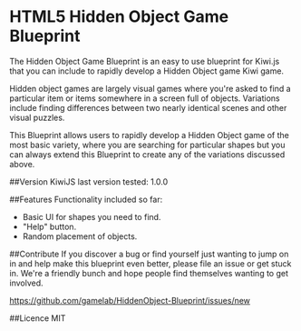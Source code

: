 HTML5 Hidden Object Game Blueprint
================================

The Hidden Object Game Blueprint is an easy to use blueprint for Kiwi.js that you can include to rapidly develop a Hidden Object game Kiwi game.

Hidden object games are largely visual games where you're asked to find a particular item or items somewhere in a screen full of objects. Variations include finding differences between two nearly identical scenes and other visual puzzles.

This Blueprint allows users to rapidly develop a Hidden Object game of the most basic variety, where you are searching for particular shapes but you can always extend this Blueprint to create any of the variations discussed above.


##Version
KiwiJS last version tested: 1.0.0


##Features
Functionality included so far:
* Basic UI for shapes you need to find.
* "Help" button.
* Random placement of objects.


##Contribute 
If you discover a bug or find yourself just wanting to jump on in and help make this blueprint even better, please file an issue or get stuck in. We're a friendly bunch and hope people find themselves wanting to get involved. 

https://github.com/gamelab/HiddenObject-Blueprint/issues/new

##Licence
MIT

